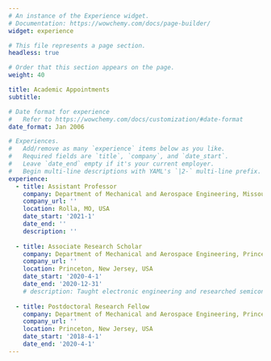 ```yaml
---
# An instance of the Experience widget.
# Documentation: https://wowchemy.com/docs/page-builder/
widget: experience

# This file represents a page section.
headless: true

# Order that this section appears on the page.
weight: 40

title: Academic Appointments
subtitle:

# Date format for experience
#   Refer to https://wowchemy.com/docs/customization/#date-format
date_format: Jan 2006

# Experiences.
#   Add/remove as many `experience` items below as you like.
#   Required fields are `title`, `company`, and `date_start`.
#   Leave `date_end` empty if it's your current employer.
#   Begin multi-line descriptions with YAML's `|2-` multi-line prefix.
experience:
  - title: Assistant Professor
    company: Department of Mechanical and Aerospace Engineering, Missouri University of Science and Technology
    company_url: ''
    location: Rolla, MO, USA
    date_start: '2021-1'
    date_end: ''
    description: ''
        
  - title: Associate Research Scholar
    company: Department of Mechanical and Aerospace Engineering, Princeton University
    company_url: ''
    location: Princeton, New Jersey, USA
    date_start: '2020-4-1'
    date_end: '2020-12-31'
    # description: Taught electronic engineering and researched semiconductor physics.
            
  - title: Postdoctoral Research Fellow
    company: Department of Mechanical and Aerospace Engineering, Princeton University
    company_url: ''
    location: Princeton, New Jersey, USA
    date_start: '2018-4-1'
    date_end: '2020-4-1'
---
```

